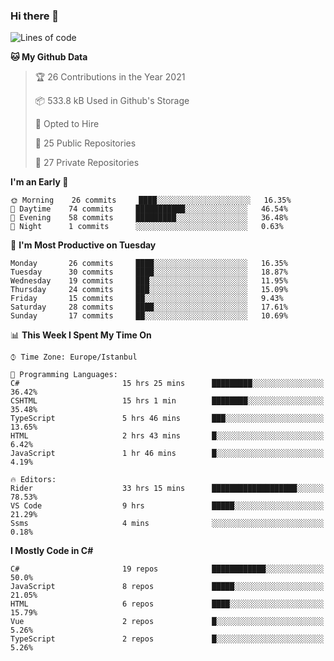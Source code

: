 ### Hi there 👋

<!--START_SECTION:waka-->
![Lines of code](https://img.shields.io/badge/From%20Hello%20World%20I%27ve%20Written-5.5%20million%20lines%20of%20code-blue)

**🐱 My Github Data** 

> 🏆 26 Contributions in the Year 2021
 > 
> 📦 533.8 kB Used in Github's Storage 
 > 
> 💼 Opted to Hire
 > 
> 📜 25 Public Repositories 
 > 
> 🔑 27 Private Repositories  
 > 
**I'm an Early 🐤** 

```text
🌞 Morning    26 commits     ████░░░░░░░░░░░░░░░░░░░░░   16.35% 
🌆 Daytime    74 commits     ███████████░░░░░░░░░░░░░░   46.54% 
🌃 Evening    58 commits     █████████░░░░░░░░░░░░░░░░   36.48% 
🌙 Night      1 commits      ░░░░░░░░░░░░░░░░░░░░░░░░░   0.63%

```
📅 **I'm Most Productive on Tuesday** 

```text
Monday       26 commits     ████░░░░░░░░░░░░░░░░░░░░░   16.35% 
Tuesday      30 commits     ████░░░░░░░░░░░░░░░░░░░░░   18.87% 
Wednesday    19 commits     ███░░░░░░░░░░░░░░░░░░░░░░   11.95% 
Thursday     24 commits     ███░░░░░░░░░░░░░░░░░░░░░░   15.09% 
Friday       15 commits     ██░░░░░░░░░░░░░░░░░░░░░░░   9.43% 
Saturday     28 commits     ████░░░░░░░░░░░░░░░░░░░░░   17.61% 
Sunday       17 commits     ██░░░░░░░░░░░░░░░░░░░░░░░   10.69%

```


📊 **This Week I Spent My Time On** 

```text
⌚︎ Time Zone: Europe/Istanbul

💬 Programming Languages: 
C#                       15 hrs 25 mins      █████████░░░░░░░░░░░░░░░░   36.42% 
CSHTML                   15 hrs 1 min        ████████░░░░░░░░░░░░░░░░░   35.48% 
TypeScript               5 hrs 46 mins       ███░░░░░░░░░░░░░░░░░░░░░░   13.65% 
HTML                     2 hrs 43 mins       █░░░░░░░░░░░░░░░░░░░░░░░░   6.42% 
JavaScript               1 hr 46 mins        █░░░░░░░░░░░░░░░░░░░░░░░░   4.19%

🔥 Editors: 
Rider                    33 hrs 15 mins      ███████████████████░░░░░░   78.53% 
VS Code                  9 hrs               █████░░░░░░░░░░░░░░░░░░░░   21.29% 
Ssms                     4 mins              ░░░░░░░░░░░░░░░░░░░░░░░░░   0.18%

```

**I Mostly Code in C#** 

```text
C#                       19 repos            ████████████░░░░░░░░░░░░░   50.0% 
JavaScript               8 repos             █████░░░░░░░░░░░░░░░░░░░░   21.05% 
HTML                     6 repos             ████░░░░░░░░░░░░░░░░░░░░░   15.79% 
Vue                      2 repos             █░░░░░░░░░░░░░░░░░░░░░░░░   5.26% 
TypeScript               2 repos             █░░░░░░░░░░░░░░░░░░░░░░░░   5.26%

```



<!--END_SECTION:waka-->

<!--
**ebubekirdinc/ebubekirdinc** is a ✨ _special_ ✨ repository because its `README.md` (this file) appears on your GitHub profile.

Here are some ideas to get you started:

- 🔭 I’m currently working on ...
- 🌱 I’m currently learning ...
- 👯 I’m looking to collaborate on ...
- 🤔 I’m looking for help with ...
- 💬 Ask me about ...
- 📫 How to reach me: ...
- 😄 Pronouns: ...
- ⚡ Fun fact: ...
-->
